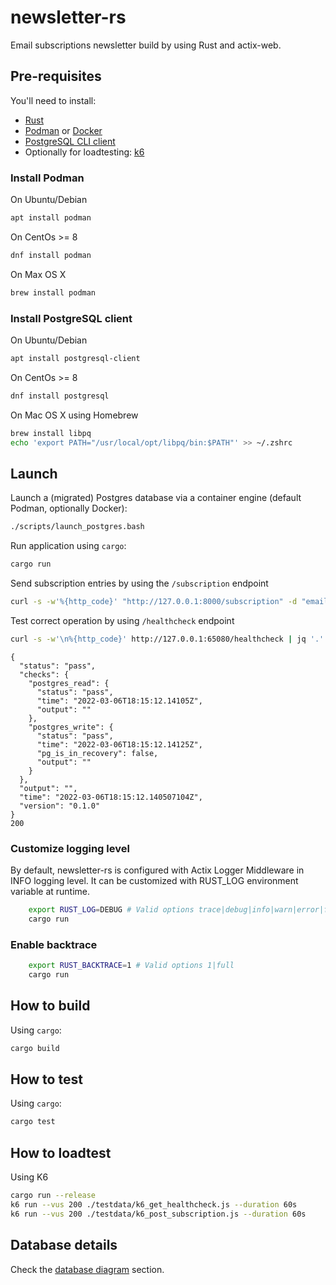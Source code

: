 # newsletter-rs
Email subscriptions newsletter build by using Rust and actix-web.

## Pre-requisites

You'll need to install:

- [Rust](https://www.rust-lang.org/tools/install)
- [Podman](https://podman.io/getting-started/installation) or [Docker](https://docs.docker.com/get-docker/)
- [PostgreSQL CLI client](https://www.postgresql.org/download/)
- Optionally for loadtesting: [k6](https://k6.io/docs/getting-started/installation/)

### Install Podman

On Ubuntu/Debian

```bash
apt install podman
```

On CentOs >= 8

```bash
dnf install podman
```

On Max OS X

```sh
brew install podman
```

### Install PostgreSQL client

On Ubuntu/Debian

```bash
apt install postgresql-client
```

On CentOs >= 8

```bash
dnf install postgresql
```

On Mac OS X using Homebrew

```sh
brew install libpq
echo 'export PATH="/usr/local/opt/libpq/bin:$PATH"' >> ~/.zshrc
```

## Launch

Launch a (migrated) Postgres database via a container engine (default Podman, optionally Docker):

```bash
./scripts/launch_postgres.bash
```

Run application using `cargo`:

```bash
cargo run
```

Send subscription entries by using the `/subscription` endpoint

```bash
curl -s -w'%{http_code}' "http://127.0.0.1:8000/subscription" -d "email=email%40drconopoima.com&name=Jane%20Doe"
```

Test correct operation by using `/healthcheck` endpoint

```bash
curl -s -w'\n%{http_code}' http://127.0.0.1:65080/healthcheck | jq '.'
```

```text
{
  "status": "pass",
  "checks": {
    "postgres_read": {
      "status": "pass",
      "time": "2022-03-06T18:15:12.14105Z",
      "output": ""
    },
    "postgres_write": {
      "status": "pass",
      "time": "2022-03-06T18:15:12.14125Z",
      "pg_is_in_recovery": false,
      "output": ""
    }
  },
  "output": "",
  "time": "2022-03-06T18:15:12.140507104Z",
  "version": "0.1.0"
}
200
```

### Customize logging level

By default, newsletter-rs is configured with Actix Logger Middleware in INFO logging level. It can be customized with RUST_LOG environment variable at runtime.

```sh
    export RUST_LOG=DEBUG # Valid options trace|debug|info|warn|error|fatal
    cargo run
```

### Enable backtrace

```sh
    export RUST_BACKTRACE=1 # Valid options 1|full
    cargo run
```

## How to build

Using `cargo`:

```bash
cargo build
```

## How to test

Using `cargo`:

```bash
cargo test 
```

## How to loadtest

Using K6

```bash
cargo run --release
k6 run --vus 200 ./testdata/k6_get_healthcheck.js --duration 60s
k6 run --vus 200 ./testdata/k6_post_subscription.js --duration 60s
```

## Database details

Check the [database diagram](database_diagram.md) section.
